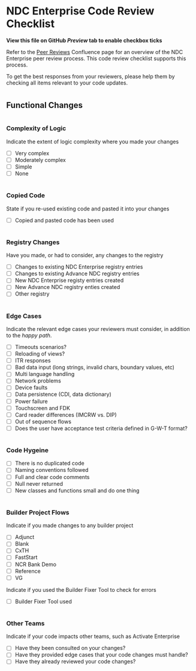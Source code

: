 # NDC Enterprise Code Review Checklist
**View this file on GitHub *Preview* tab to enable checkbox ticks**

Refer to the [Peer Reviews](https://confluence.ncr.com/display/NDCE/Peer+Reviews) Confluence page for an overview of the NDC Enterprise peer review process. This code review checklist supports this process.

To get the best responses from your reviewers, please help them by checking all items relevant to your code updates.
#
## Functional Changes
#
### Complexity of Logic 
Indicate the extent of logic complexity where you made your changes 
- [ ] Very complex
- [ ] Moderately complex
- [ ] Simple
- [ ] None
#
### Copied Code
State if you re-used existing code and pasted it into your changes
- [ ] Copied and pasted code has been used
#
### Registry Changes
Have you made, or had to consider, any changes to the registry
- [ ] Changes to existing NDC Enterprise registry entries
- [ ] Changes to existing Advance NDC registry entries
- [ ] New NDC Enterprise registy entries created
- [ ] New Advance NDC registry enties created
- [ ] Other registry

#
### Edge Cases
Indicate the relevant edge cases your reviewers must consider, in addition to the *happy path*.
- [ ] Timeouts scenarios?
- [ ] Reloading of views?
- [ ] ITR responses
- [ ] Bad data input (long strings, invalid chars, boundary values, etc)
- [ ] Multi language handling
- [ ] Network problems
- [ ] Device faults
- [ ] Data persistence (CDI, data dictionary)
- [ ] Power failure
- [ ] Touchscreen and FDK
- [ ] Card reader differences (IMCRW vs. DIP)
- [ ] Out of sequence flows
- [ ] Does the user have acceptance test criteria defined in G-W-T format?

#
### Code Hygeine
- [ ] There is no duplicated code
- [ ] Naming conventions followed
- [ ] Full and clear code comments
- [ ] Null never returned
- [ ] New classes and functions small and do one thing 

#
### Builder Project Flows
Indicate if you made changes to any builder project
- [ ] Adjunct
- [ ] Blank
- [ ] CxTH
- [ ] FastStart
- [ ] NCR Bank Demo
- [ ] Reference
- [ ] VG

Indicate if you used the Builder Fixer Tool to check for errors
- [ ] Builder Fixer Tool used 

#
### Other Teams
Indicate if your code impacts other teams, such as Activate Enterprise
- [ ] Have they been consulted on your changes?
- [ ] Have they provided edge cases that your code changes must handle?
- [ ] Have they already reviewed your code changes?

